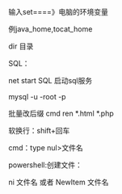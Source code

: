 输入set====》电脑的环境变量

例java_home,tocat_home

dir 目录



SQL：

net start SQL 启动sql服务

mysql -u -root -p





批量改后缀   cmd      ren *.html  *.php



软换行：shift+回车

cmd：type nul>文件名



powershell:创建文件：

ni 文件名 或者 NewItem 文件名



